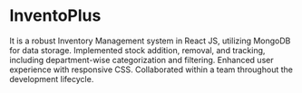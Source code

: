 # InventoPlus
It is a robust Inventory Management system in React JS, utilizing MongoDB for data storage. Implemented stock addition, removal, and tracking, including department-wise categorization and filtering. Enhanced user experience with responsive CSS. Collaborated within a team throughout the development lifecycle.
